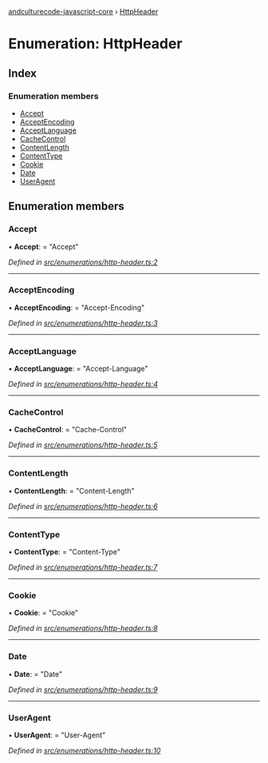 [andculturecode-javascript-core](../README.md) › [HttpHeader](httpheader.md)

# Enumeration: HttpHeader

## Index

### Enumeration members

* [Accept](httpheader.md#accept)
* [AcceptEncoding](httpheader.md#acceptencoding)
* [AcceptLanguage](httpheader.md#acceptlanguage)
* [CacheControl](httpheader.md#cachecontrol)
* [ContentLength](httpheader.md#contentlength)
* [ContentType](httpheader.md#contenttype)
* [Cookie](httpheader.md#cookie)
* [Date](httpheader.md#date)
* [UserAgent](httpheader.md#useragent)

## Enumeration members

###  Accept

• **Accept**: = "Accept"

*Defined in [src/enumerations/http-header.ts:2](https://github.com/AndcultureCode/AndcultureCode.JavaScript.Core/blob/20a92a8/src/enumerations/http-header.ts#L2)*

___

###  AcceptEncoding

• **AcceptEncoding**: = "Accept-Encoding"

*Defined in [src/enumerations/http-header.ts:3](https://github.com/AndcultureCode/AndcultureCode.JavaScript.Core/blob/20a92a8/src/enumerations/http-header.ts#L3)*

___

###  AcceptLanguage

• **AcceptLanguage**: = "Accept-Language"

*Defined in [src/enumerations/http-header.ts:4](https://github.com/AndcultureCode/AndcultureCode.JavaScript.Core/blob/20a92a8/src/enumerations/http-header.ts#L4)*

___

###  CacheControl

• **CacheControl**: = "Cache-Control"

*Defined in [src/enumerations/http-header.ts:5](https://github.com/AndcultureCode/AndcultureCode.JavaScript.Core/blob/20a92a8/src/enumerations/http-header.ts#L5)*

___

###  ContentLength

• **ContentLength**: = "Content-Length"

*Defined in [src/enumerations/http-header.ts:6](https://github.com/AndcultureCode/AndcultureCode.JavaScript.Core/blob/20a92a8/src/enumerations/http-header.ts#L6)*

___

###  ContentType

• **ContentType**: = "Content-Type"

*Defined in [src/enumerations/http-header.ts:7](https://github.com/AndcultureCode/AndcultureCode.JavaScript.Core/blob/20a92a8/src/enumerations/http-header.ts#L7)*

___

###  Cookie

• **Cookie**: = "Cookie"

*Defined in [src/enumerations/http-header.ts:8](https://github.com/AndcultureCode/AndcultureCode.JavaScript.Core/blob/20a92a8/src/enumerations/http-header.ts#L8)*

___

###  Date

• **Date**: = "Date"

*Defined in [src/enumerations/http-header.ts:9](https://github.com/AndcultureCode/AndcultureCode.JavaScript.Core/blob/20a92a8/src/enumerations/http-header.ts#L9)*

___

###  UserAgent

• **UserAgent**: = "User-Agent"

*Defined in [src/enumerations/http-header.ts:10](https://github.com/AndcultureCode/AndcultureCode.JavaScript.Core/blob/20a92a8/src/enumerations/http-header.ts#L10)*
